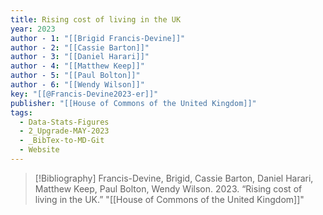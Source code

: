 ```yaml
---
title: Rising cost of living in the UK
year: 2023
author - 1: "[[Brigid Francis-Devine]]"
author - 2: "[[Cassie Barton]]"
author - 3: "[[Daniel Harari]]"
author - 4: "[[Matthew Keep]]"
author - 5: "[[Paul Bolton]]"
author - 6: "[[Wendy Wilson]]"
key: "[[@Francis-Devine2023-er]]"
publisher: "[[House of Commons of the United Kingdom]]"
tags:
  - Data-Stats-Figures
  - 2_Upgrade-MAY-2023
  - _BibTex-to-MD-Git
  - Website
---
```


> [!Bibliography]
> Francis-Devine, Brigid, Cassie Barton, Daniel Harari, Matthew Keep, Paul Bolton, Wendy Wilson. 2023. “Rising cost of living in the UK.” "[[House of Commons of the United Kingdom]]"